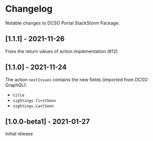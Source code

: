 # Changelog

Notable changes to DCSO Portal StackStorm Package.

## [1.1.1] - 2021-11-26

Fixes the return values of action implementation (#12)

## [1.1.0] - 2021-11-24

The action `nextIssues` contains the new fields (imported from DCSO GraphQL):
* `title`
* `sightings.firstSeen`
* `sightings.LastSeen`


## [1.0.0-beta1] - 2021-01-27

Initial release